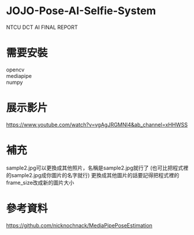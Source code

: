 # JOJO-Pose-AI-Selfie-System  
NTCU DCT AI FINAL REPORT  
# 需要安裝  
opencv  
mediapipe  
numpy  
# 展示影片
https://www.youtube.com/watch?v=vgAgJRGMNI4&ab_channel=xHHWSS
# 補充
sample2.jpg可以更換成其他照片，名稱是sample2.jpg就行了 (也可比把程式裡的sample2.jpg成你圖片的名字就行) 
更換成其他圖片的話要記得把程式裡的frame_size改成新的圖片大小  
# 參考資料
https://github.com/nicknochnack/MediaPipePoseEstimation
